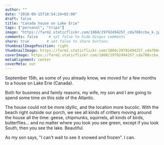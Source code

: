 ```yaml
---
author: ""
date: "2018-09-15T18:54:24+02:00"
draft: false
title: "Canada house on Lake Erie"
tags: ["personal", "trips"]
image: "https://farm2.staticflickr.com/1860/29792494257_cda788ccba_k.jpg"
comments: false     # set false to hide Disqus comments
share: true        # set false to share buttons
thumbnailImagePosition: right
thumbnailImage: https://farm2.staticflickr.com/1860/29792494257_cda788ccba_k.jpg
coverImage: https://farm2.staticflickr.com/1860/29792494257_cda788ccba_k.jpg
metaAlignment: center
coverMeta: out
---
```


September 15th, as some of you already know, we moved for a few months to a house on Lake Erie (Canada).

<!--more-->

Both for business and family reasons, my wife, my son and I are going to spend some time on this side of the Atlantic.

The house could not be more idyllic, and the location more bucolic. With the beach right outside our porch, we see all kinds of critters moving around the house all the time: geese, chipmunks, squirrels, all kinds of birds, butterflies... and no matter where you look you see green, except if you look South, then you see the lake. Beautiful.

As my son says, "I can't wait to see it snowed and frozen". I can.

<div id="flickrembed"></div><div style="position:absolute; top:-70px; display:block; text-align:center; z-index:-1;"></div><script src='https://flickrembed.com/embed_v2.js.php?source=flickr&layout=responsive&input=www.flickr.com/photos/jcortell/albums/72157695635231360&sort=5&by=album&theme=default&scale=fill&limit=100&skin=default&autoplay=true'></script>
